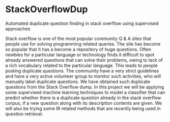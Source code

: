 # StackOverflowDup
Automated duplicate question finding in stack overflow using supervised  approaches

Stack overflow is one of the most popular community Q & A sites that people use for solving programming related queries. The site has become so popular that it has a become a repository of huge questions. Often newbies for a particular language or technology finds it difficult to spot already answered questions that can solve their problems, owing to lack of a rich vocabulary related to the particular language. This leads to people posting duplicate questions. The community have a very strict guidelines and have a very active volunteer group to monitor such activities, who will manually label duplicate questions. We have obtained such duplicate questions from the Stack Overflow dump. In this project we will be applying some supervised machine learning techniques to model a classifier that can predict whether there is a duplicate question already in the stack overflow corpus, if a new question along with its description contents are given. We will also be trying some IR related methods that are recently being used in question retrieval.
